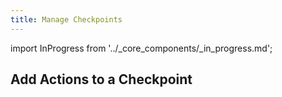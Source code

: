 ```yaml
---
title: Manage Checkpoints
---
```


import InProgress from '../_core_components/_in_progress.md';

<InProgress/>

## Add Actions to a Checkpoint

<InProgress/>